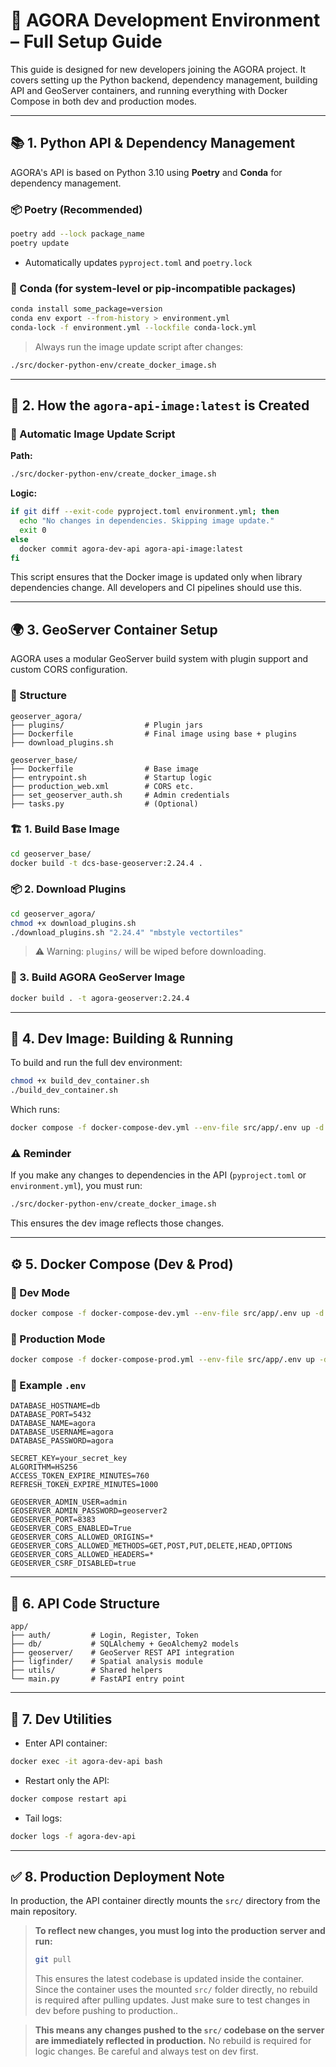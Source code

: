 # 🚀 AGORA Development Environment – Full Setup Guide

This guide is designed for new developers joining the AGORA project. It covers setting up the Python backend, dependency management, building API and GeoServer containers, and running everything with Docker Compose in both dev and production modes.

---

## 📚 1. Python API & Dependency Management

AGORA's API is based on Python 3.10 using **Poetry** and **Conda** for dependency management.

### 📦 Poetry (Recommended)

```bash
poetry add --lock package_name
poetry update
```

* Automatically updates `pyproject.toml` and `poetry.lock`

### 🐍 Conda (for system-level or pip-incompatible packages)

```bash
conda install some_package=version
conda env export --from-history > environment.yml
conda-lock -f environment.yml --lockfile conda-lock.yml
```

> Always run the image update script after changes:

```bash
./src/docker-python-env/create_docker_image.sh
```

---

## 🧱 2. How the `agora-api-image:latest` is Created

### 🔁 Automatic Image Update Script

**Path:**

```bash
./src/docker-python-env/create_docker_image.sh
```

**Logic:**

```bash
if git diff --exit-code pyproject.toml environment.yml; then
  echo "No changes in dependencies. Skipping image update."
  exit 0
else
  docker commit agora-dev-api agora-api-image:latest
fi
```

This script ensures that the Docker image is updated only when library dependencies change. All developers and CI pipelines should use this.

---

## 🌍 3. GeoServer Container Setup

AGORA uses a modular GeoServer build system with plugin support and custom CORS configuration.

### 📁 Structure

```
geoserver_agora/
├── plugins/                  # Plugin jars
├── Dockerfile                # Final image using base + plugins
├── download_plugins.sh

geoserver_base/
├── Dockerfile                # Base image
├── entrypoint.sh             # Startup logic
├── production_web.xml        # CORS etc.
├── set_geoserver_auth.sh     # Admin credentials
├── tasks.py                  # (Optional)
```

### 🏗 1. Build Base Image

```bash
cd geoserver_base/
docker build -t dcs-base-geoserver:2.24.4 .
```

### 📦 2. Download Plugins

```bash
cd geoserver_agora/
chmod +x download_plugins.sh
./download_plugins.sh "2.24.4" "mbstyle vectortiles"
```

> ⚠️ Warning: `plugins/` will be wiped before downloading.

### 🚀 3. Build AGORA GeoServer Image

```bash
docker build . -t agora-geoserver:2.24.4
```

---

## 🐳 4. Dev Image: Building & Running

To build and run the full dev environment:

```bash
chmod +x build_dev_container.sh
./build_dev_container.sh
```

Which runs:

```bash
docker compose -f docker-compose-dev.yml --env-file src/app/.env up -d --build
```

### ⚠️ Reminder

If you make any changes to dependencies in the API (`pyproject.toml` or `environment.yml`), you must run:

```bash
./src/docker-python-env/create_docker_image.sh
```

This ensures the dev image reflects those changes.

---

## ⚙️ 5. Docker Compose (Dev & Prod)

### 🔧 Dev Mode

```bash
docker compose -f docker-compose-dev.yml --env-file src/app/.env up -d
```

### 🚀 Production Mode

```bash
docker compose -f docker-compose-prod.yml --env-file src/app/.env up -d
```

### 📁 Example `.env`

```env
DATABASE_HOSTNAME=db
DATABASE_PORT=5432
DATABASE_NAME=agora
DATABASE_USERNAME=agora
DATABASE_PASSWORD=agora

SECRET_KEY=your_secret_key
ALGORITHM=HS256
ACCESS_TOKEN_EXPIRE_MINUTES=760
REFRESH_TOKEN_EXPIRE_MINUTES=1000

GEOSERVER_ADMIN_USER=admin
GEOSERVER_ADMIN_PASSWORD=geoserver2
GEOSERVER_PORT=8383
GEOSERVER_CORS_ENABLED=True
GEOSERVER_CORS_ALLOWED_ORIGINS=*
GEOSERVER_CORS_ALLOWED_METHODS=GET,POST,PUT,DELETE,HEAD,OPTIONS
GEOSERVER_CORS_ALLOWED_HEADERS=*
GEOSERVER_CSRF_DISABLED=true
```

---

## 📁 6. API Code Structure

```
app/
├── auth/         # Login, Register, Token
├── db/           # SQLAlchemy + GeoAlchemy2 models
├── geoserver/    # GeoServer REST API integration
├── ligfinder/    # Spatial analysis module
├── utils/        # Shared helpers
└── main.py       # FastAPI entry point
```

---

## 🧪 7. Dev Utilities

* Enter API container:

```bash
docker exec -it agora-dev-api bash
```

* Restart only the API:

```bash
docker compose restart api
```

* Tail logs:

```bash
docker logs -f agora-dev-api
```

---

## ✅ 8. Production Deployment Note

In production, the API container directly mounts the `src/` directory from the main repository.

> **To reflect new changes, you must log into the production server and run:**
>
> ```bash
> git pull
> ```
>
> This ensures the latest codebase is updated inside the container.
> Since the container uses the mounted `src/` folder directly, no rebuild is required after pulling updates. Just make sure to test changes in dev before pushing to production..

> **This means any changes pushed to the `src/` codebase on the server are immediately reflected in production.** No rebuild is required for logic changes. Be careful and always test on dev first.
